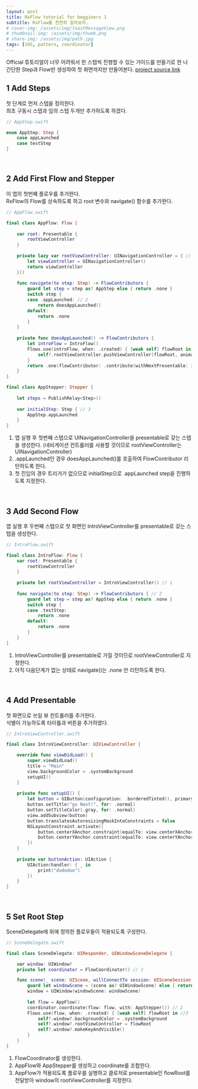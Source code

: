 ```yaml
---
layout: post
title: RxFlow totorial for begginers 1
subtitle: RxFlow를 천천히 알아보자.
# cover-img: /assets/img/toastMessageView.png
# thumbnail-img: /assets/img/thumb.png
# share-img: /assets/img/path.jpg
tags: [iOS, pattern, coordinator]
---
```


Official 튜토리얼이 너무 어려워서 한 스텝씩 진행할 수 있는 가이드를 만들기로 한 나
간단한 Step과 Flow만 생성하여 첫 화면까지만 만들어본다.
[project source link](https://github.com/codesmithchad/gettingRxFlow/tree/first_flow)

## 1 Add Steps
첫 단계로 먼저 스텝을 정의한다.\
최초 구동시 스탭과 임의 스텝 두개만 추가하도록 하겠다.

```swift
// AppStep.swift

enum AppStep: Step {
    case appLaunched
    case testStep
}
```

&nbsp;

## 2 Add First Flow and Stepper
이 앱의 첫번째 플로우를 추가한다.\
RxFlow의 Flow를 상속하도록 하고 root 변수와 navigate() 함수를 추가한다.


```swift
// AppFlow.swift

final class AppFlow: Flow {
    
    var root: Presentable {
        rootViewController
    }
    
    private lazy var rootViewController: UINavigationController = { // 1
        let viewController = UINavigationController()
        return viewController
    }()
    
    func navigate(to step: Step) -> FlowContributors {
        guard let step = step as? AppStep else { return .none }
        switch step {
        case .appLaunched: // 2
            return doesAppLaunched()
        default:
            return .none
        }
    }
    
    private func doesAppLaunched() -> FlowContributors { 
        let introFlow = IntroFlow()
        Flows.use(introFlow, when: .created) { [weak self] flowRoot in
            self?.rootViewController.pushViewController(flowRoot, animated: false)
        }
        return .one(flowContributor: .contribute(withNextPresentable: introFlow, withNextStepper: OneStepper(withSingleStep: AppStep.appLaunched)))
    }
}

final class AppStepper: Stepper {
    
    let steps = PublishRelay<Step>()
    
    var initialStep: Step { // 3
        AppStep.appLaunched
    }
}

```
1. 앱 실행 후 첫번째 스탭으로 UINavigationController을 presentable로 갖는 스텝을 생성한다. (네비게이션 컨트롤러를 사용할 것이므로 rootViewController는 UINavigationController)
2. .appLaunched인 경우 doesAppLaunched()를 호출하여 FlowContributor 리턴하도록 한다.
3. 첫 진입의 경우 트리거가 없으므로 initialStep으로 .appLaunched step을 진행하도록 지정한다.

&nbsp;

## 3 Add Second Flow
앱 실행 후 두번째 스탭으로 첫 화면인 IntroViewController를 presentable로 갖는 스탭을 생성한다.
```swift
// IntroFlow.swift

final class IntroFlow: Flow {
    var root: Presentable {
        rootViewController
    }
    
    private let rootViewController = IntroViewController() // 1
    
    func navigate(to step: Step) -> FlowContributors { // 2
        guard let step = step as? AppStep else { return .none }
        switch step {
        case .testStep:
            return .none
        default:
            return .none
        }
    }
}
```
1. IntroViewController를 presentable로 가질 것이므로 rootViewController로 지정한다.
2. 아직 다음단계가 없는 상태로 navigate()는 .none 만 리턴하도록 한다.

&nbsp;

## 4 Add Presentable
첫 화면으로 쓰일 뷰 컨트롤러를 추가한다.\
식별이 가능하도록 타이틀과 버튼을 추가하였다.

```swift
// IntroViewController.swift

final class IntroViewController: UIViewController {

    override func viewDidLoad() {
        super.viewDidLoad()
        title = "Main"
        view.backgroundColor = .systemBackground
        setupUI()
    }
    
    private func setupUI() {
        let button = UIButton(configuration: .borderedTinted(), primaryAction: buttonAction)
        button.setTitle("go Next!", for: .normal)
        button.setTitleColor(.gray, for: .normal)
        view.addSubview(button)
        button.translatesAutoresizingMaskIntoConstraints = false
        NSLayoutConstraint.activate([
            button.centerXAnchor.constraint(equalTo: view.centerXAnchor),
            button.centerYAnchor.constraint(equalTo: view.centerYAnchor)
        ])
    }
    
    private var buttonAction: UIAction {
        UIAction(handler: { _ in
            print("dododoo")
        })
    }
}
```

&nbsp;

## 5 Set Root Step
SceneDelegate에 위에 정의한 플로우들이 적용되도록 구성한다.

```swift
// SceneDelegate.swift

final class SceneDelegate: UIResponder, UIWindowSceneDelegate {

    var window: UIWindow?
    private let coordinator = FlowCoordinator() // 1

    func scene(_ scene: UIScene, willConnectTo session: UISceneSession, options connectionOptions: UIScene.ConnectionOptions) {
        guard let windowScene = (scene as? UIWindowScene) else { return }
        window = UIWindow(windowScene: windowScene)
        
        let flow = AppFlow()
        coordinator.coordinate(flow: flow, with: AppStepper()) // 2
        Flows.use(flow, when: .created) { [weak self] flowRoot in //3
            self?.window?.backgroundColor = .systemBackground
            self?.window?.rootViewController = flowRoot
            self?.window?.makeKeyAndVisible()
        }
    }
}
```
1. FlowCoordinator를 생성한다.
2. AppFlow와 AppStepper를 생성하고 coordinate를 조합한다.
3. AppFlow가 적용되도록 플로우를 실행하고 클로저로 presentable인 flowRoot를 전달받아 window의 rootViewController를 지정한다.